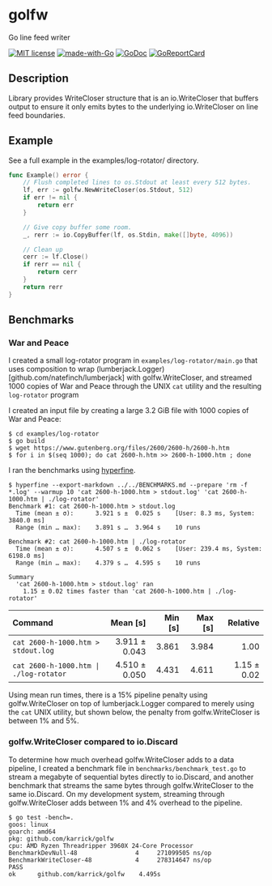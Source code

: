 # golfw

Go line feed writer

[![MIT license](https://img.shields.io/badge/License-MIT-blue.svg)](https://lbesson.mit-license.org/)
[![made-with-Go](https://img.shields.io/badge/Made%20with-Go-1f425f.svg)](http://golang.org)
[![GoDoc](https://godoc.org/github.com/karrick/golfw?status.svg)](https://godoc.org/github.com/karrick/golfw)
[![GoReportCard](https://goreportcard.com/badge/github.com/karrick/golfw)](https://goreportcard.com/report/github.com/karrick/golfw)

## Description

Library provides WriteCloser structure that is an io.WriteCloser that
buffers output to ensure it only emits bytes to the underlying
io.WriteCloser on line feed boundaries.

## Example

See a full example in the examples/log-rotator/ directory.

```Go
func Example() error {
    // Flush completed lines to os.Stdout at least every 512 bytes.
    lf, err := golfw.NewWriteCloser(os.Stdout, 512)
    if err != nil {
        return err
    }

    // Give copy buffer some room.
    _, rerr := io.CopyBuffer(lf, os.Stdin, make([]byte, 4096))

    // Clean up
    cerr := lf.Close()
    if rerr == nil {
        return cerr
    }
    return rerr
}
```

## Benchmarks

### War and Peace

I created a small log-rotator program in
`examples/log-rotator/main.go` that uses composition to wrap
(lumberjack.Logger)[github.com/natefinch/lumberjack] with
golfw.WriteCloser, and streamed 1000 copies of War and Peace through
the UNIX `cat` utility and the resulting `log-rotator` program

I created an input file by creating a large 3.2 GiB file with 1000
copies of War and Peace:

```
$ cd examples/log-rotator
$ go build
$ wget https://www.gutenberg.org/files/2600/2600-h/2600-h.htm
$ for i in $(seq 1000); do cat 2600-h.htm >> 2600-h-1000.htm ; done
```

I ran the benchmarks using
[hyperfine](https://github.com/sharkdp/hyperfine).

```
$ hyperfine --export-markdown ../../BENCHMARKS.md --prepare 'rm -f *.log' --warmup 10 'cat 2600-h-1000.htm > stdout.log' 'cat 2600-h-1000.htm | ./log-rotator'
Benchmark #1: cat 2600-h-1000.htm > stdout.log
  Time (mean ± σ):      3.921 s ±  0.025 s    [User: 8.3 ms, System: 3840.0 ms]
  Range (min … max):    3.891 s …  3.964 s    10 runs

Benchmark #2: cat 2600-h-1000.htm | ./log-rotator
  Time (mean ± σ):      4.507 s ±  0.062 s    [User: 239.4 ms, System: 6198.0 ms]
  Range (min … max):    4.379 s …  4.595 s    10 runs

Summary
  'cat 2600-h-1000.htm > stdout.log' ran
    1.15 ± 0.02 times faster than 'cat 2600-h-1000.htm | ./log-rotator'
```

| Command | Mean [s] | Min [s] | Max [s] | Relative |
|:---|---:|---:|---:|---:|
| `cat 2600-h-1000.htm > stdout.log` | 3.911 ± 0.043 | 3.861 | 3.984 | 1.00 |
| `cat 2600-h-1000.htm \| ./log-rotator` | 4.510 ± 0.050 | 4.431 | 4.611 | 1.15 ± 0.02 |

Using mean run times, there is a 15% pipeline penalty using
golfw.WriteCloser on top of lumberjack.Logger compared to merely using
the `cat` UNIX utility, but shown below, the penalty from
golfw.WriteCloser is between 1% and 5%.

### golfw.WriteCloser compared to io.Discard

To determine how much overhead golfw.WriteCloser adds to a data
pipeline, I created a benchmark file in `benchmarks/benchmark_test.go`
to stream a megabyte of sequential bytes directly to io.Discard, and
another benchmark that streams the same bytes through
golfw.WriteCloser to the same io.Discard. On my development system,
streaming through golfw.WriteCloser adds between 1% and 4% overhead to
the pipeline.

```
$ go test -bench=.
goos: linux
goarch: amd64
pkg: github.com/karrick/golfw
cpu: AMD Ryzen Threadripper 3960X 24-Core Processor 
BenchmarkDevNull-48        	       4	 271099505 ns/op
BenchmarkWriteCloser-48    	       4	 278314647 ns/op
PASS
ok  	github.com/karrick/golfw	4.495s
```
